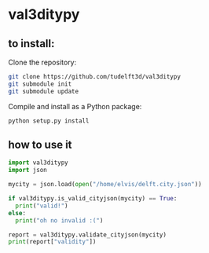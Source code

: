 # val3ditypy


## to install:

Clone the repository:

```bash
git clone https://github.com/tudelft3d/val3ditypy
git submodule init
git submodule update
```

Compile and install as a Python package:

`python setup.py install`


## how to use it

```python
import val3ditypy
import json

mycity = json.load(open("/home/elvis/delft.city.json"))

if val3ditypy.is_valid_cityjson(mycity) == True:
  print("valid!")
else:
  print("oh no invalid :(")

report = val3ditypy.validate_cityjson(mycity)
print(report["validity"])
```

